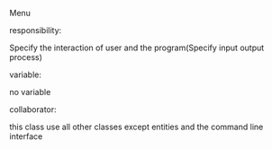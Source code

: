Menu 

responsibility:

Specify the interaction of user and the program(Specify input output process)

variable:

no variable

collaborator:

this class use all other classes except entities and the command line interface
